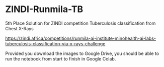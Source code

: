 # ZINDI-Runmila-TB

5th Place Solution for ZINDI competition Tuberculosis classification from Chest X-Rays

https://zindi.africa/competitions/runmila-ai-institute-minohealth-ai-labs-tuberculosis-classification-via-x-rays-challenge

Provided you download the images to Google Drive, you should be able to run the notebook from start to finish in Google Colab.
